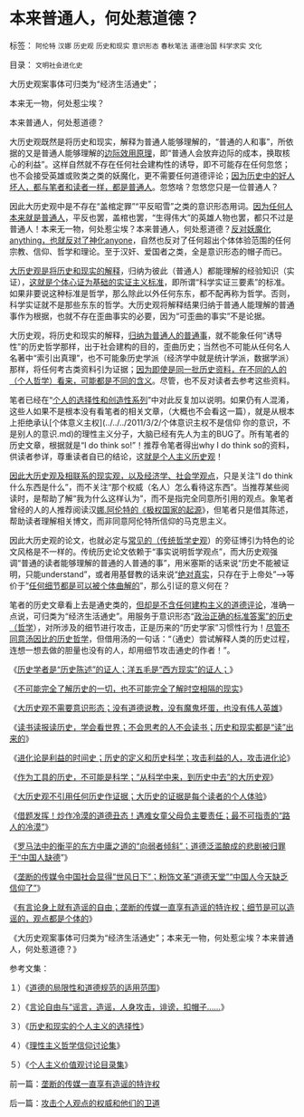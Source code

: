 # 本来普通人，何处惹道德？

标签： `阿伦特` `汉娜` `历史观` `历史和现实` `意识形态` `春秋笔法` `道德治国` `科学求实` `文化` 

目录： `文明社会进化史`

大历史观案事体可归类为“经济生活通史”；

本来无一物，何处惹尘埃？

本来普通人，何处惹道德？



大历史观既然是将历史和现实，解释为普通人能够理解的，“普通的人和事”，所依据的又是普通人能够理解的[边际效用原理](../../../2011/2/20/经济学科学标准（边际效用＋抽象建模＋实证统计）.md)，即“普通人会放弃边际的成本，换取核心的利益”。这样自然就不存在任何社会建构性的诱导，即不可能存在任何忽悠；也不会接受英雄或败类之类的妖魔化，更不需要任何道德评论；[因为历史中的好人坏人，都与笔者和读者一样，都是普通人](../../../2010/11/1/大历史观统一了现实和历史，没有“旧社会”和“道德典范”.md)。忽悠啥？忽悠您只是一位普通人？

因此大历史观中是不存在“盖棺定罪”“平反昭雪”之类的意识形态用词。[因为任何人本来就是普通人](../../../2010/2/9/中外历史权威只是你我一样的普通人.md)，平反也罢，盖棺也罢，“生得伟大”的英雄人物也罢，都只不过是普通人！本来无一物，何处惹尘埃？本来普通人，何处惹道德？[反对妖魔化anything，也就反对了神化anyone](../../../2011/7/14/欣赏塔利班的中国传统文人.md)，自然也反对了任何超出个体体验范围的任何宗教、信仰、哲学和理论。至于汉奸、爱国者之类，全是意识形态的帽子而已。

[大历史观是将历史和现实的解释](../../../2010/2/5/通过历史借古知今的正确方法.md)，归纳为彼此（普通人）都能理解的经验知识（实证），[这就是个体心证为基础的实证主义标准](../../../2010/1/11/自由信念有机会成为邪教吗.md)，即所谓“科学实证三要素”的标准。如果非要说这种标准是哲学，那么除此以外任何东东，都不配再称为哲学。否则，科学实证就不是那些东东的哲学。大历史观将解释结果归纳于普通人能理解的普通事作为根据，也就不存在歪曲事实的必要，因为“可歪曲的事实”不是论据。

大历史观，将历史和现实的解释，[归纳为普通人的普通事](../../../2011/7/17/希特勒的无私奉献是怎么变成邪恶的？.md)，就不能象任何“诱导性”的历史哲学那样，出于社会建构的目的，歪曲历史；当然也不可能从任何名人名著中“索引出真理”，也不可能象历史学派（经济学中就是统计学派，数据学派）那样，将任何考古类资料引为证据；[因为即使是同一批历史资料，在不同的人的（个人哲学）看来，可能都是不同的含义](../../../2010/4/13/历史的细考权威没有“更权威”的发言权.md)。尽管，也不反对读者去参考这些资料。

笔者已经在“[个人的选择性和创造性系列](../../../2011/6/18/历史现实个人主义的选择性.md)”中对此反复加以说明。如果仍有人混淆，这些人如果不是根本没有看笔者的相关文章，（大概也不会看这一篇），就是从根本上拒绝承认[个体意义主权](../../../2011/3/2/个体意识主权不是信仰 你的意识，不是别人的意识.md)的理性主义分子，大脑已经有先人为主的BUG了。所有笔者的历史文章，根据就是“I
do think so!”！推荐令笔者得出why I do think so的资料，供读者参详，尊重读者自已的结论，这[就是个人主义历史观](../../../2010/6/12/人类学之大历史观个体价值方法论.md)！

[因此大历史观及相联系的现实观，以及经济学、社会学观点](../../../2010/5/7/评论历史者不宜研史；分析历史就是分析现实.md)，只是关注“I
do
think什么东西是什么”，而不关注“那个权威（名人）怎么看待这东西”。当推荐某些阅读时，是帮助了解“我为什么这样认为”，而不是指完全同意所引用的观点。象笔者曾经的人的人推荐阅读汉[娜.阿伦特的《极权国家的起源](../../../2011/8/27/共济会指“国际犹太人阴谋集团”即《货币战争》.md)》，但笔者只是借其陈述，帮助读者理解相关博文，而非同意阿伦特所信仰的马克思主义。

因此大历史观的论文，也就必定与[常见的（传统哲学史观](../../../2010/6/6/“历史唯物主义”道德史观讨论集.md)）的旁征博引为特色的论文风格是不一样的。传统历史论文依赖于“事实说明哲学观点”，而大历史观强调“普通的读者能够理解的普通的人普通的事”，用米塞斯的话来说“历史不能被证明，只能understand”，或者用基督教的话来说“[绝对真实](../../../2011/7/2/绝对真实的谎言.md)，只存在于上帝处”——>等价于“[任何细节都是可以被个体曲解的](../../../2010/4/21/大维度历史观允许在细节上“自圆其说”.md)”，那么引证的意义何在？

笔者的历史文章看上去是通史类的，[但却是不含任何建构主义的道德评论](../../../2011/2/16/诱导行为的道德史和行为分析的历史科学.md)，准确一点说，可归类为“经济生活通史”。用服务于意识形态“[政治正确的标准答案”的历史（哲学](../../../2010/5/7/大历史观提供分析过程不提供标准答案.md)），对所涉及的细节进行攻击，正是历来的“历史学家”习惯性行为！[尽管不同意汤因比的历史哲学](../../../2010/10/31/马克思，斯宾格勒，汤因比，斯塔夫里阿诺斯的“进化论”.md)，但借用汤的一句话：“（通史）尝试解释人类的历史过程，连想一想去做的胆量也没有的人，却用细节攻击通史的作者！”。

《[历史学者是“历史陈述”的证人；洋五毛是“西方现实”的证人；](../../../2011/4/27/理性主义者自爆隐私的权威性.md)》

《[不可能完全了解历史的一切，也不可能完全了解时空相隔的现实](../../../2011/6/9/历史观就是现实的世界观.md)》

《[大历史观不需要意识形态；没有道德说教，没有魔鬼坏蛋，也没有伟人英雄](../../../2011/7/14/欣赏塔利班的中国传统文人.md)》

《[读书读报读历史，学会看世界；不会思考的人不会读书；历史和现实都是“读”出来的](../../../2011/8/11/读书读报懂历史，学会旅游看世界.md)》

《[进化论是利益的时间史；历史的定义和历史科学；攻击利益的人，攻击进化论](../../../2011/9/16/进化论是利益的时间史；历史的定义和历史科学；.md)》

《[作为工具的历史，不可能是科学；“从科学中来，到历史中去”的大历史观](../../../2011/9/19/历史学家们一般不懂历史；.md)》

《[大历史观不引用任何历史作证据；大历史的证据是每个读者的个人体验](../../../2011/10/8/普通人能理解的“普通的人，普通的事”.md)》

《[借题发挥！炒作冷漠的道德丑态！遇难女童父母负主要责任；最不可指责的“路人的冷漠”](../../../2011/10/22/借题发挥!炒作佛山悲剧的道德分子丑态.md)》

《[罗马法中的衡平的东方中庸之道的“向弱者倾斜”；道德泛滥酿成的悲剧被归罪于“中国人缺德](../../../2011/10/22/罗马法衡平的中庸之道的“向弱者倾斜”的传统恶法.md)”》

《[垄断的传媒令中国社会显得“世风日下”；粉饰文革“道德天堂”“中国人今天缺乏信仰了”](../../../2011/11/1/垄断传媒职业道德败坏，令社会显得“世风日下”.md)》

《[有言论身上就有造谣的自由；垄断的传媒一直享有造谣的特许权；细节是可以造谣的，观点都是个体的](../../../2011/11/1/垄断的传媒一直享有造谣的特许权.md)》

《大历史观案事体可归类为“经济生活通史”；本来无一物，何处惹尘埃？本来普通人，何处惹道德？》



参考文集：

１）《[道德的局限性和道德规范的适用范围](../../../2009/11/19/道德的局限性和道德规范的适用范围.md)》

２）《[言论自由与“谣言，造谣，人身攻击，诽谤，扣帽子……](../../../2011/6/25/言论自由与“谣言，造谣，人身攻击，诽谤，扣帽子……”.md)》

３）《[历史和现实的个人主义的选择性](../../../2011/6/18/历史现实个人主义的选择性.md)》

４）《[理性主义哲学信仰讨论集](../../../2010/5/28/理性主义哲学信仰讨论集.md)》

５）《[个人主义价值观讨论目录集](../../../2010/5/21/个人主义价值观讨论目录集.md)》



前一篇：[垄断的传媒一直享有造谣的特许权](../../../2011/11/1/垄断的传媒一直享有造谣的特许权.md)

后一篇：[攻击个人观点的权威和他们的卫道](../../../2011/11/1/攻击个人观点的权威和他们的卫道.md)
